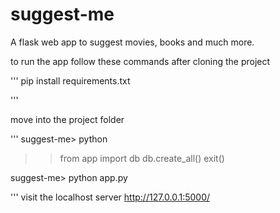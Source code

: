 # suggest-me
A flask web app to suggest movies, books and much more.

to run the app follow these commands after cloning the project

'''
pip install requirements.txt

'''

move into the project folder

'''
suggest-me> python

>> from app import db
>> db.create_all()
>> exit()

suggest-me> python app.py

'''
visit the localhost server http://127.0.0.1:5000/
